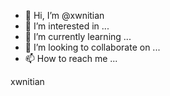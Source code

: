 - 👋 Hi, I’m @xwnitian
- 👀 I’m interested in ...
- 🌱 I’m currently learning ...
- 💞️ I’m looking to collaborate on ...
- 📫 How to reach me ...

<!---
xwnitian/xwnitian is a ✨ special ✨ repository because its `README.md` (this file) appears on your GitHub profile.
You can click the Preview link to take a look at your changes.
--->
xwnitian
